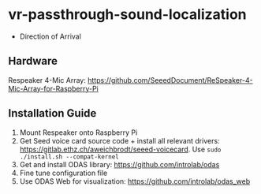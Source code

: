 # vr-passthrough-sound-localization
- Direction of Arrival
## Hardware
Respeaker 4-Mic Array: https://github.com/SeeedDocument/ReSpeaker-4-Mic-Array-for-Raspberry-Pi

## Installation Guide
1. Mount Respeaker onto Raspberry Pi
2. Get Seed voice card source code + install all relevant drivers: https://gitlab.ethz.ch/aweichbrodt/seeed-voicecard. 
Use `sudo ./install.sh --compat-kernel`
3. Get and install ODAS library: https://github.com/introlab/odas
4. Fine tune configuration file
5. Use ODAS Web for visualization: https://github.com/introlab/odas_web
